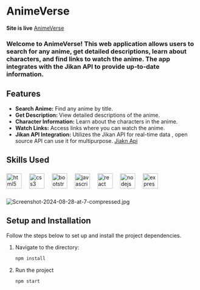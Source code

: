 # AnimeVerse
**Site is live**  [AnimeVerse](https://verseanime.netlify.app/)
### Welcome to AnimeVerse! This web application allows users to search for any anime, get detailed descriptions, learn about characters, and find links to watch the anime. The app integrates with the Jikan API to provide up-to-date information.

## Features

- **Search Anime:** Find any anime by title.
- **Get Description:** View detailed descriptions of the anime.
- **Character Information:** Learn about the characters in the anime.
- **Watch Links:** Access links where you can watch the anime.
- **Jikan API Integration:** Utilizes the Jikan API for real-time data , open source API can use it for multipurpose. [Jiakn Api](https://docs.api.jikan.moe/) 

## Skills Used

###

<div align="left">
  <img src="https://cdn.jsdelivr.net/gh/devicons/devicon/icons/html5/html5-original.svg" height="40" alt="html5 logo"  />
  <img width="12" />
  <img src="https://cdn.jsdelivr.net/gh/devicons/devicon/icons/css3/css3-original.svg" height="40" alt="css3 logo"  />
  <img width="12" />
  <img src="https://cdn.jsdelivr.net/gh/devicons/devicon/icons/bootstrap/bootstrap-original.svg" height="40" alt="bootstrap logo"  />
  <img width="12" />
  <img src="https://cdn.jsdelivr.net/gh/devicons/devicon/icons/javascript/javascript-original.svg" height="40" alt="javascript logo"  />
  <img width="12" />
  <img src="https://cdn.jsdelivr.net/gh/devicons/devicon/icons/react/react-original.svg" height="40" alt="react logo"  />
  <img width="12" />
  <img src="https://cdn.jsdelivr.net/gh/devicons/devicon/icons/nodejs/nodejs-original.svg" height="40" alt="nodejs logo"  />
  <img width="12" />
  <img src="https://cdn.jsdelivr.net/gh/devicons/devicon/icons/express/express-original.svg" height="40" alt="express logo"  />
</div>

###
![Screenshot-2024-08-28-at-7-compressed.jpg](https://i.postimg.cc/8cSj3bNW/Screenshot-2024-08-28-at-7-compressed.jpg)

## Setup and Installation

Follow the steps below to set up and install the project dependencies.

1. Navigate to the directory:
   ```bash
   npm install
2. Run the project
   ```bash
   npm start

